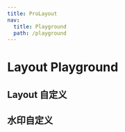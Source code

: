```yaml
---
title: ProLayout
nav:
  title: Playground
  path: /playground
---
```


# Layout Playground

## Layout 自定义

<code src="../../demos/layout/dynamic-settings.tsx"  background="var(--main-bg-color)" title="属性展示"></code>

## 水印自定义

<code src="../../demos/layout/WaterMark/custom.tsx" background="var(--main-bg-color)"></code>
